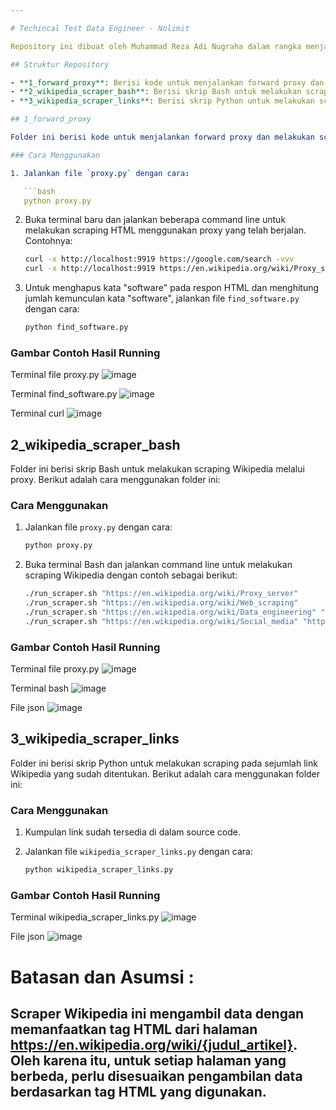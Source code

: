 ```yaml
---

# Techincal Test Data Engineer - Nolimit

Repository ini dibuat oleh Muhammad Reza Adi Nugraha dalam rangka menjawab Techincal Test Data Engineer di perusahaan Nolimit. Repository ini terdiri dari tiga folder, masing-masing digunakan untuk menjawab setiap soal yang diberikan.

## Struktur Repository

- **1_forward_proxy**: Berisi kode untuk menjalankan forward proxy dan melakukan scraping HTML menggunakan proxy.
- **2_wikipedia_scraper_bash**: Berisi skrip Bash untuk melakukan scraping Wikipedia melalui proxy.
- **3_wikipedia_scraper_links**: Berisi skrip Python untuk melakukan scraping pada sejumlah link Wikipedia yang sudah ditentukan.

## 1_forward_proxy

Folder ini berisi kode untuk menjalankan forward proxy dan melakukan scraping HTML menggunakan proxy yang telah berjalan. Berikut adalah cara menggunakan folder ini:

### Cara Menggunakan

1. Jalankan file `proxy.py` dengan cara:

   ```bash
   python proxy.py
   ```

2. Buka terminal baru dan jalankan beberapa command line untuk melakukan scraping HTML menggunakan proxy yang telah berjalan. Contohnya:

   ```bash
   curl -x http://localhost:9919 https://google.com/search -vvv
   curl -x http://localhost:9919 https://en.wikipedia.org/wiki/Proxy_server -vvv
   ```

3. Untuk menghapus kata "software" pada respon HTML dan menghitung jumlah kemunculan kata "software", jalankan file `find_software.py` dengan cara:

   ```bash
   python find_software.py
   ```

### Gambar Contoh Hasil Running
Terminal file proxy.py
![image](https://github.com/mrezaadi/Techincal-Test-Data-Engineer-Nolimit/assets/68578433/82148b4d-6943-4909-9d9e-06ad112d67b1)

Terminal find_software.py
![image](https://github.com/mrezaadi/Techincal-Test-Data-Engineer-Nolimit/assets/68578433/de4a55d8-4652-4d90-bf7b-4824cde4b68b)

Terminal curl
![image](https://github.com/mrezaadi/Techincal-Test-Data-Engineer-Nolimit/assets/68578433/29c7fd6c-4240-4ba9-8ce5-bcada91d8d10)

## 2_wikipedia_scraper_bash

Folder ini berisi skrip Bash untuk melakukan scraping Wikipedia melalui proxy. Berikut adalah cara menggunakan folder ini:

### Cara Menggunakan

1. Jalankan file `proxy.py` dengan cara:

   ```bash
   python proxy.py
   ```

2. Buka terminal Bash dan jalankan command line untuk melakukan scraping Wikipedia dengan contoh sebagai berikut:

   ```bash
   ./run_scraper.sh "https://en.wikipedia.org/wiki/Proxy_server"
   ./run_scraper.sh "https://en.wikipedia.org/wiki/Web_scraping"
   ./run_scraper.sh "https://en.wikipedia.org/wiki/Data_engineering" "http://localhost:9919"
   ./run_scraper.sh "https://en.wikipedia.org/wiki/Social_media" "http://localhost:9919"
   ```

### Gambar Contoh Hasil Running
Terminal file proxy.py
![image](https://github.com/mrezaadi/Techincal-Test-Data-Engineer-Nolimit/assets/68578433/38c98fa6-8398-45db-9d36-6490f318acdc)

Terminal bash
![image](https://github.com/mrezaadi/Techincal-Test-Data-Engineer-Nolimit/assets/68578433/a2a359c7-b114-4406-abb1-6dc50034d0b9)

File json
![image](https://github.com/mrezaadi/Techincal-Test-Data-Engineer-Nolimit/assets/68578433/3f861887-208f-4bf4-9f76-82bd6ed27c46)

## 3_wikipedia_scraper_links

Folder ini berisi skrip Python untuk melakukan scraping pada sejumlah link Wikipedia yang sudah ditentukan. Berikut adalah cara menggunakan folder ini:

### Cara Menggunakan

1. Kumpulan link sudah tersedia di dalam source code.
2. Jalankan file `wikipedia_scraper_links.py` dengan cara:

   ```bash
   python wikipedia_scraper_links.py
   ```

### Gambar Contoh Hasil Running
Terminal wikipedia_scraper_links.py
![image](https://github.com/mrezaadi/Techincal-Test-Data-Engineer-Nolimit/assets/68578433/88735b0c-b701-4400-b3c3-cb64200fabc1)

File json
![image](https://github.com/mrezaadi/Techincal-Test-Data-Engineer-Nolimit/assets/68578433/a6e1676f-b915-48c3-8c08-f5a762adbd7c)

# Batasan dan Asumsi :
Scraper Wikipedia ini mengambil data dengan memanfaatkan tag HTML dari halaman https://en.wikipedia.org/wiki/{judul_artikel}. Oleh karena itu, untuk setiap halaman yang berbeda, perlu disesuaikan pengambilan data berdasarkan tag HTML yang digunakan.
---
```


